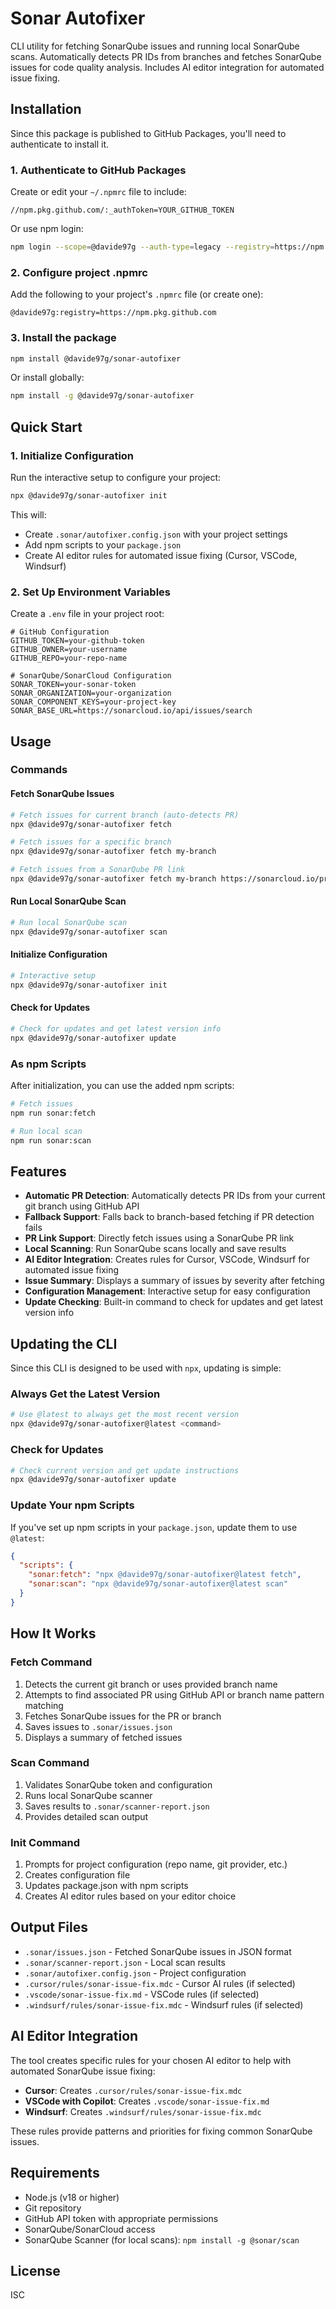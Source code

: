 # Sonar Autofixer

CLI utility for fetching SonarQube issues and running local SonarQube scans. Automatically detects PR IDs from branches and fetches SonarQube issues for code quality analysis. Includes AI editor integration for automated issue fixing.

## Installation

Since this package is published to GitHub Packages, you'll need to authenticate to install it.

### 1. Authenticate to GitHub Packages

Create or edit your `~/.npmrc` file to include:

```
//npm.pkg.github.com/:_authToken=YOUR_GITHUB_TOKEN
```

Or use npm login:

```bash
npm login --scope=@davide97g --auth-type=legacy --registry=https://npm.pkg.github.com
```

### 2. Configure project .npmrc

Add the following to your project's `.npmrc` file (or create one):

```
@davide97g:registry=https://npm.pkg.github.com
```

### 3. Install the package

```bash
npm install @davide97g/sonar-autofixer
```

Or install globally:

```bash
npm install -g @davide97g/sonar-autofixer
```

## Quick Start

### 1. Initialize Configuration

Run the interactive setup to configure your project:

```bash
npx @davide97g/sonar-autofixer init
```

This will:

- Create `.sonar/autofixer.config.json` with your project settings
- Add npm scripts to your `package.json`
- Create AI editor rules for automated issue fixing (Cursor, VSCode, Windsurf)

### 2. Set Up Environment Variables

Create a `.env` file in your project root:

```env
# GitHub Configuration
GITHUB_TOKEN=your-github-token
GITHUB_OWNER=your-username
GITHUB_REPO=your-repo-name

# SonarQube/SonarCloud Configuration
SONAR_TOKEN=your-sonar-token
SONAR_ORGANIZATION=your-organization
SONAR_COMPONENT_KEYS=your-project-key
SONAR_BASE_URL=https://sonarcloud.io/api/issues/search
```

## Usage

### Commands

#### Fetch SonarQube Issues

```bash
# Fetch issues for current branch (auto-detects PR)
npx @davide97g/sonar-autofixer fetch

# Fetch issues for a specific branch
npx @davide97g/sonar-autofixer fetch my-branch

# Fetch issues from a SonarQube PR link
npx @davide97g/sonar-autofixer fetch my-branch https://sonarcloud.io/project/issues?id=project&pullRequest=PR_KEY
```

#### Run Local SonarQube Scan

```bash
# Run local SonarQube scan
npx @davide97g/sonar-autofixer scan
```

#### Initialize Configuration

```bash
# Interactive setup
npx @davide97g/sonar-autofixer init
```

#### Check for Updates

```bash
# Check for updates and get latest version info
npx @davide97g/sonar-autofixer update
```

### As npm Scripts

After initialization, you can use the added npm scripts:

```bash
# Fetch issues
npm run sonar:fetch

# Run local scan
npm run sonar:scan
```

## Features

- **Automatic PR Detection**: Automatically detects PR IDs from your current git branch using GitHub API
- **Fallback Support**: Falls back to branch-based fetching if PR detection fails
- **PR Link Support**: Directly fetch issues using a SonarQube PR link
- **Local Scanning**: Run SonarQube scans locally and save results
- **AI Editor Integration**: Creates rules for Cursor, VSCode, Windsurf for automated issue fixing
- **Issue Summary**: Displays a summary of issues by severity after fetching
- **Configuration Management**: Interactive setup for easy configuration
- **Update Checking**: Built-in command to check for updates and get latest version info

## Updating the CLI

Since this CLI is designed to be used with `npx`, updating is simple:

### Always Get the Latest Version

```bash
# Use @latest to always get the most recent version
npx @davide97g/sonar-autofixer@latest <command>
```

### Check for Updates

```bash
# Check current version and get update instructions
npx @davide97g/sonar-autofixer update
```

### Update Your npm Scripts

If you've set up npm scripts in your `package.json`, update them to use `@latest`:

```json
{
  "scripts": {
    "sonar:fetch": "npx @davide97g/sonar-autofixer@latest fetch",
    "sonar:scan": "npx @davide97g/sonar-autofixer@latest scan"
  }
}
```

## How It Works

### Fetch Command

1. Detects the current git branch or uses provided branch name
2. Attempts to find associated PR using GitHub API or branch name pattern matching
3. Fetches SonarQube issues for the PR or branch
4. Saves issues to `.sonar/issues.json`
5. Displays a summary of fetched issues

### Scan Command

1. Validates SonarQube token and configuration
2. Runs local SonarQube scanner
3. Saves results to `.sonar/scanner-report.json`
4. Provides detailed scan output

### Init Command

1. Prompts for project configuration (repo name, git provider, etc.)
2. Creates configuration file
3. Updates package.json with npm scripts
4. Creates AI editor rules based on your editor choice

## Output Files

- `.sonar/issues.json` - Fetched SonarQube issues in JSON format
- `.sonar/scanner-report.json` - Local scan results
- `.sonar/autofixer.config.json` - Project configuration
- `.cursor/rules/sonar-issue-fix.mdc` - Cursor AI rules (if selected)
- `.vscode/sonar-issue-fix.md` - VSCode rules (if selected)
- `.windsurf/rules/sonar-issue-fix.mdc` - Windsurf rules (if selected)

## AI Editor Integration

The tool creates specific rules for your chosen AI editor to help with automated SonarQube issue fixing:

- **Cursor**: Creates `.cursor/rules/sonar-issue-fix.mdc`
- **VSCode with Copilot**: Creates `.vscode/sonar-issue-fix.md`
- **Windsurf**: Creates `.windsurf/rules/sonar-issue-fix.mdc`

These rules provide patterns and priorities for fixing common SonarQube issues.

## Requirements

- Node.js (v18 or higher)
- Git repository
- GitHub API token with appropriate permissions
- SonarQube/SonarCloud access
- SonarQube Scanner (for local scans): `npm install -g @sonar/scan`

## License

ISC
